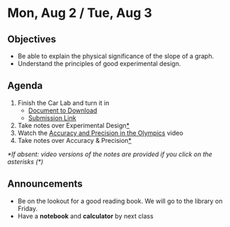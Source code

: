 
Mon, Aug 2 / Tue, Aug 3
=====================

Objectives
------------
- Be able to explain the physical significance of the slope of a graph.
- Understand the principles of good experimental design.

Agenda  
---------  

 1. Finish the Car Lab and turn it in
	- [Document to Download][docx]
	- [Submission Link][submit]
2. Take notes over Experimental Design[\*][exp]
3. Watch the [Accuracy and Precision in the Olympics](https://www.youtube.com/watch?v=9ON0cALHPs8) video
4. Take notes over Accuracy & Precision[\*][acc]

*\*If absent: video versions of the notes are provided if you click on the asterisks (\*)*

Announcements
-------------  
- Be on the lookout for a good reading book.  We will go to the library on Friday.
- Have a **notebook** and **calculator** by next class

[docx]: https://avon.schoology.com/course/5138386902/materials/gp/5145136677
[submit]: https://avon.schoology.com/assignment/5144856368/
[exp]: https://youtu.be/znYqB1OTjak?t=115
[acc]: https://www.youtube.com/watch?v=cwpJSqLofKo
<!--stackedit_data:
eyJoaXN0b3J5IjpbNzIzOTQ4Njg1LDE1Mjk5NDYwNTgsMTY5Mj
I0ODc1MSw0MzUyNjI1MDIsMjY2NDA4ODIyLDE3OTUwOTQ4ODcs
LTE4MTg2NjIyNzEsLTEwNjUzMzM1MjAsLTcyMDIwMTA0NCw4OD
Q3MzI0MCwzNTIzMDIwOTQsNDM1NTIxMTQ2LDE0MzMwNjcwNjks
LTE0NTE0MTYyMTAsLTYyNzM4ODk4MSwtMTUwOTkyODE1Niw2MT
A5OTQ4NywxNTQ4NDQ2ODQ3LDE5NjkyNTgxMCwtMTMxNDc3Njcw
MV19
-->